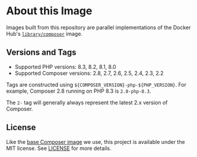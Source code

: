 # About this Image

Images built from this repository are parallel implementations of the Docker Hub's [`library/composer`](https://hub.docker.com/_/composer) image.

## Versions and Tags

* Supported PHP versions: 8.3, 8.2, 8.1, 8.0
* Supported Composer versions: 2.8, 2.7, 2.6, 2.5, 2.4, 2.3, 2.2

Tags are constructed using `${COMPOSER_VERSION}-php-${PHP_VERSION}`. For example, Composer 2.8 running on PHP 8.3 is `2.8-php-8.3`.

The `2-` tag will generally always represent the latest 2.x version of Composer.

## License

Like the [base Composer image](https://github.com/composer/docker) we use, this project is available under the MIT license. See [LICENSE](LICENSE) for more details.
